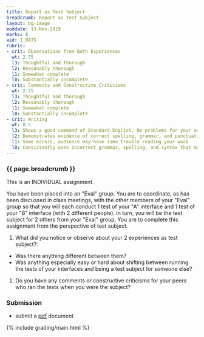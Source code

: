 ```yaml
---
title: Report as Test Subject
breadcrumb: Report as Test Subject
layout: bg-image
moddate: 13-Nov-2019
marks: 6
aid: I_RATS
rubric:
- crit: Observations from Both Experiences
  wt: 2.75
  l3: Thoughtful and thorough
  l2: Reasonably thorough
  l1: Somewhat complete
  l0: Substantially incomplete
- crit: Comments and Constructive Criticisms
  wt: 2.75
  l3: Thoughtful and thorough
  l2: Reasonably thorough
  l1: Somewhat complete
  l0: Substantially incomplete
- crit: Writing
  wt: 0.5
  l3: Shows a good command of Standard English. No problems for your audience
  l2: Demonstrates evidence of correct spelling, grammar, and punctuation. Audience will have little trouble reading your work
  l1: Some errors, audience may have some trouble reading your work
  l0: Consistently uses incorrect grammar, spelling, and syntax that makes it difficult for others to follow
---
```

### {{ page.breadcrumb }}

This is an INDIVIDUAL assignment.

You have been placed into an "Eval" group.
You are to coordinate, as has been discussed in class meetings, with the other members of your "Eval" group so that you will each conduct 1 test of your "A" interface and 1 test of your "B" interface (with 2 different people). In turn, you will be the test subject for 2 others from your "Eval" group.  You are to complete this assignment from the perspective of test subject.

1. What did you notice or observe about your 2 experiences as test subject?:
  * Was there anything different between them?
  * Was anything especially easy or hard about shifting between running the tests of your interfaces and being a test subject for someone else?
1. Do you have any comments or constructive criticisms for your peers who ran the tests when you were the subject?

### Submission

* submit a [pdf](https://en.wikipedia.org/wiki/PDF) document

{% include grading/main.html %}
